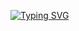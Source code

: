 [![Typing SVG](http://readme-typing-svg.herokuapp.com?font=Fira+Code&pause=1000&color=A1FFCF&width=435&lines=Computer+Science+%40+Unv.+of+Maryland;Contact%3A+nathanbezualem%40gmail.com)](https://github.com/nathanb9)
